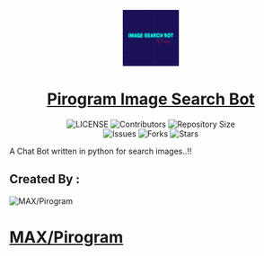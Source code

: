 <p align="center">
<img style="width:100px; height:100px;" src="ImageSearchBot.PNG" alt="Pirogram-Image-Search-Bot Logo">
</p>

<h1 align="center">
<a href="https://github.com/MAXPy-IND/Pirogram-Image-Search-Bot">Pirogram Image Search Bot</a>
</h1>

<p align="center">
    <img src="https://img.shields.io/github/license/MAXPy-IND/Pirogram-Image-Search-Bot?style=for-the-badge&logo=appveyor" alt="LICENSE">
    <img src="https://img.shields.io/github/contributors/MAXPy-IND/Pirogram-Image-Search-Bot?style=for-the-badge&logo=appveyor" alt="Contributors">
    <img src="https://img.shields.io/github/repo-size/MAXPy-IND/Pirogram-Image-Search-Bot?style=for-the-badge&logo=appveyor" alt="Repository Size"> <br>
    <img src="https://img.shields.io/github/issues/MAXPy-IND/Pirogram-Image-Search-Bot?style=for-the-badge&logo=appveyor" alt="Issues">
    <img src="https://img.shields.io/github/forks/MAXPy-IND/Pirogram-Image-Search-Bot?style=for-the-badge&logo=appveyor" alt="Forks">
    <img src="https://img.shields.io/github/stars/MAXPy-IND/Pirogram-Image-Search-Bot?style=for-the-badge&logo=appveyor" alt="Stars">
</p>

A Chat Bot written in python for search images..!!

## Created By :

<p align="left">
<img style="width:100px; height:100px;" src="https://avatars.githubusercontent.com/u/145136303?v=4" alt="MAX/Pirogram">
</p>

<h1 align="left">
<a href="https://github.com/MAXPy-IND">MAX/Pirogram</a>
</h1>

